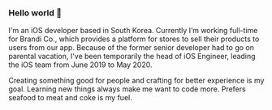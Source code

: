 ### Hello world 👋

<!--
**imjhk03/imjhk03** is a ✨ _special_ ✨ repository because its `README.md` (this file) appears on your GitHub profile.

Here are some ideas to get you started:

- 🔭 I’m currently working on ...
- 🌱 I’m currently learning ...
- 👯 I’m looking to collaborate on ...
- 🤔 I’m looking for help with ...
- 💬 Ask me about ...
- 📫 How to reach me: ...
- 😄 Pronouns: ...
- ⚡ Fun fact: ...
-->

I'm an iOS developer based in South Korea. Currently I’m working full-time for Brandi Co., which provides a platform for stores to sell their products to users from our app. Because of the former senior developer had to go on parental vacation, I've been temporarily the head of iOS Engineer, leading the iOS team from June 2019 to May 2020.

Creating something good for people and crafting for better experience is my goal. Learning new things always make me want to code more. Prefers seafood to meat and coke is my fuel. 
